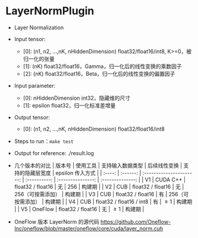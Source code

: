 # LayerNormPlugin

+ Layer Normalization
+ Input tensor:
  + [0]: (n1, n2, ...,nK, nHiddenDimension)   float32/float16/int8, K>=0，被归一化的张量
  + [1]: (nK)                                 float32/float16，Gamma，归一化后的线性变换的乘数因子
  + [2]: (nK)                                 float32/float16，Beta，归一化后的线性变换的偏置因子
+ Input parameter:
  + [0]: nHiddenDimension                     int32，隐藏维的尺寸
  + [1]: epsilon                              float32，归一化标准差增量
+ Output tensor:
  + [0]: (n1, n2, ...,nK, nHiddenDimension)   float32/float16/int8
+ Steps to run：`make test`
+ Output for reference: ./result.log
+ 几个版本的对比
| 版本号 | 使用工具 |     支持输入数据类型     | 后续线性变换 | 支持的隐藏层宽度  | epsilon 传入方式 |
| :----: | :------: | :----------------------: | :----------: | :---------------: | :--------------: |
|   V1   | CUDA C++ |    float32 / float16     |      无      |        256        |      构建期      |
|   V2   |   CUB    |    float32 / float16     |      无      | 256（可按需添加） |      构建期      |
|   V3   |   CUB    |    float32 / float16     |      有      | 256（可按需添加） |      构建期      |
|   V4   |   CUB    | float32 / float16 / int8 |      有      |      $\ge 1$      |      构建期      |
|   V5   | OneFlow  |    float32 / float16     |      无      |      $\ge 1$      |      构建期      |

+ OneFlow 版本 LayerNorm 的源代码
<https://github.com/Oneflow-Inc/oneflow/blob/master/oneflow/core/cuda/layer_norm.cuh>
